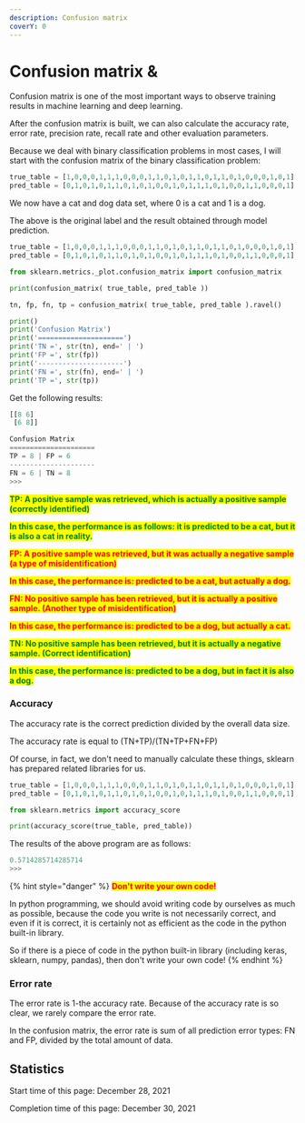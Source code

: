 ```yaml
---
description: Confusion matrix
coverY: 0
---
```


# Confusion matrix &

Confusion matrix is one of the most important ways to observe training results in machine learning and deep learning.

After the confusion matrix is built, we can also calculate the accuracy rate, error rate, precision rate, recall rate and other evaluation parameters.



Because we deal with binary classification problems in most cases, I will start with the confusion matrix of the binary classification problem:

```python
true_table = [1,0,0,0,1,1,1,0,0,0,1,1,0,1,0,1,1,0,1,1,0,1,0,0,0,1,0,1]
pred_table = [0,1,0,1,0,1,1,0,1,0,1,0,0,1,0,1,1,1,0,1,0,0,1,1,0,0,0,1]
```

We now have a cat and dog data set, where 0 is a cat and 1 is a dog.

The above is the original label and the result obtained through model prediction.

```python
true_table = [1,0,0,0,1,1,1,0,0,0,1,1,0,1,0,1,1,0,1,1,0,1,0,0,0,1,0,1]
pred_table = [0,1,0,1,0,1,1,0,1,0,1,0,0,1,0,1,1,1,0,1,0,0,1,1,0,0,0,1]

from sklearn.metrics._plot.confusion_matrix import confusion_matrix

print(confusion_matrix( true_table, pred_table ))

tn, fp, fn, tp = confusion_matrix( true_table, pred_table ).ravel()

print()
print('Confusion Matrix')
print('=====================')
print('TN =', str(tn), end=' | ')
print('FP =', str(fp))
print('---------------------')
print('FN =', str(fn), end=' | ')
print('TP =', str(tp))
```

Get the following results:

```python
[[8 6]
 [6 8]]

Confusion Matrix
=====================
TP = 8 | FP = 6
---------------------
FN = 6 | TN = 8
>>> 
```

<mark style="color:green;">**TP: A positive sample was retrieved, which is actually a positive sample (correctly identified)**</mark>

<mark style="color:green;">**In this case, the performance is as follows: it is predicted to be a cat, but it is also a cat in reality.**</mark>

<mark style="color:red;">**FP: A positive sample was retrieved, but it was actually a negative sample (a type of misidentification)**</mark>

<mark style="color:red;">**In this case, the performance is: predicted to be a cat, but actually a dog.**</mark>

<mark style="color:red;">**FN: No positive sample has been retrieved, but it is actually a positive sample. (Another type of misidentification)**</mark>

<mark style="color:red;">**In this case, the performance is: predicted to be a dog, but actually a cat.**</mark>

<mark style="color:green;">**TN: No positive sample has been retrieved, but it is actually a negative sample. (Correct identification)**</mark>

<mark style="color:green;">**In this case, the performance is: predicted to be a dog, but in fact it is also a dog.**</mark>

### Accuracy

The accuracy rate is the correct prediction divided by the overall data size.

The accuracy rate is equal to (TN+TP)/(TN+TP+FN+FP)

Of course, in fact, we don't need to manually calculate these things, sklearn has prepared related libraries for us.

```python
true_table = [1,0,0,0,1,1,1,0,0,0,1,1,0,1,0,1,1,0,1,1,0,1,0,0,0,1,0,1]
pred_table = [0,1,0,1,0,1,1,0,1,0,1,0,0,1,0,1,1,1,0,1,0,0,1,1,0,0,0,1]

from sklearn.metrics import accuracy_score

print(accuracy_score(true_table, pred_table))
```

The results of the above program are as follows:

```python
0.5714285714285714
>>> 
```

{% hint style="danger" %}
<mark style="color:red;">**Don't write your own code!**</mark>

In python programming, we should avoid writing code by ourselves as much as possible, because the code you write is not necessarily correct, and even if it is correct, it is certainly not as efficient as the code in the python built-in library.

So if there is a piece of code in the python built-in library (including keras, sklearn, numpy, pandas), then don't write your own code!
{% endhint %}

### Error rate

The error rate is 1-the accuracy rate. Because of the accuracy rate is so clear, we rarely compare the error rate.

In the confusion matrix, the error rate is sum of all prediction error types: FN and FP, divided by the total amount of data.





















## Statistics

Start time of this page: December 28, 2021

Completion time of this page: December 30, 2021
